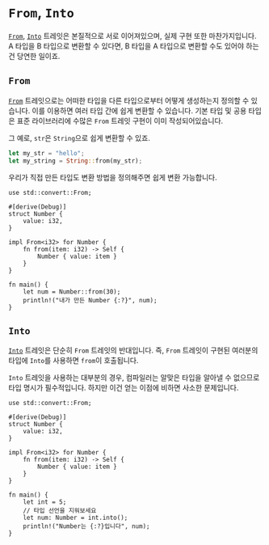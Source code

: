 # `From`, `Into`

[`From`], [`Into`] 트레잇은 본질적으로 서로 이어져있으며,
실제 구현 또한 마찬가지입니다. A 타입을 B 타입으로 변환할 수 있다면,
B 타입을 A 타입으로 변환할 수도 있어야 하는 건 당연한 일이죠.

## `From`

[`From`] 트레잇으로는 어떠한 타입을 다른 타입으로부터 어떻게 생성하는지 정의할 수 있습니다.
이를 이용하면 여러 타입 간에 쉽게 변환할 수 있습니다.
기본 타입 및 공용 타입은 표준 라이브러리에 수많은 `From` 트레잇 구현이
이미 작성되어있습니다.

그 예로, `str`은 `String`으로 쉽게 변환할 수 있죠.

```rust
let my_str = "hello";
let my_string = String::from(my_str);
```

우리가 직접 만든 타입도 변환 방법을 정의해주면 쉽게 변환 가능합니다.

```rust,editable
use std::convert::From;

#[derive(Debug)]
struct Number {
    value: i32,
}

impl From<i32> for Number {
    fn from(item: i32) -> Self {
        Number { value: item }
    }
}

fn main() {
    let num = Number::from(30);
    println!("내가 만든 Number {:?}", num);
}
```

## `Into`

[`Into`] 트레잇은 단순히 `From` 트레잇의 반대입니다.
즉, `From` 트레잇이 구현된 여러분의 타입에 `Into`를 사용하면
`from`이 호출됩니다.

`Into` 트레잇을 사용하는 대부분의 경우,
컴파일러는 알맞은 타입을 알아낼 수 없으므로 타입 명시가 필수적입니다.
하지만 이건 얻는 이점에 비하면 사소한 문제입니다.

```rust,editable
use std::convert::From;

#[derive(Debug)]
struct Number {
    value: i32,
}

impl From<i32> for Number {
    fn from(item: i32) -> Self {
        Number { value: item }
    }
}

fn main() {
    let int = 5;
    // 타입 선언을 지워보세요
    let num: Number = int.into();
    println!("Number는 {:?}입니다", num);
}
```

[`From`]: https://doc.rust-lang.org/std/convert/trait.From.html
[`Into`]: https://doc.rust-lang.org/std/convert/trait.Into.html
